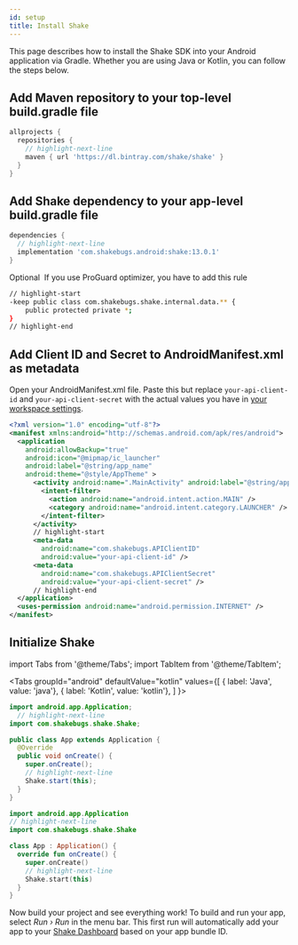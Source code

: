 ```yaml
---
id: setup
title: Install Shake
---
```

This page describes how to install the Shake SDK into your Android application via Gradle.
Whether you are using Java or Kotlin, you can follow the steps below.

## Add Maven repository to your top-level build.gradle file
```groovy title="build.gradle"
allprojects {
  repositories {
    // highlight-next-line
    maven { url 'https://dl.bintray.com/shake/shake' }
  }
}
```

## Add Shake dependency to your app-level build.gradle file
```groovy title="build.gradle"
dependencies {
  // highlight-next-line
  implementation 'com.shakebugs.android:shake:13.0.1'
}
```

<span class="tag-button yellow-tag-button">Optional</span>&nbsp;
If you use ProGuard optimizer, you have to add this rule

```bash title="proguard-rules.pro"
// highlight-start
-keep public class com.shakebugs.shake.internal.data.** {
    public protected private *;
}
// highlight-end
```

## Add Client ID and Secret to AndroidManifest.xml as metadata
Open your AndroidManifest.xml file. Paste this but replace `your-api-client-id` and
`your-api-client-secret` with the actual values you have in [your workspace settings](https://app.shakebugs.com/settings/workspace#general).

```xml title="AndroidManifest.xml"
<?xml version="1.0" encoding="utf-8"?>
<manifest xmlns:android="http://schemas.android.com/apk/res/android">
  <application
    android:allowBackup="true"
    android:icon="@mipmap/ic_launcher"
    android:label="@string/app_name"
    android:theme="@style/AppTheme" >
      <activity android:name=".MainActivity" android:label="@string/app_name" >
        <intent-filter>
          <action android:name="android.intent.action.MAIN" />
          <category android:name="android.intent.category.LAUNCHER" />
        </intent-filter>
      </activity>
      // highlight-start
      <meta-data
        android:name="com.shakebugs.APIClientID"
        android:value="your-api-client-id" />
      <meta-data
        android:name="com.shakebugs.APIClientSecret"
        android:value="your-api-client-secret" />
      // highlight-end
  </application>
  <uses-permission android:name="android.permission.INTERNET" />
</manifest>
```

## Initialize Shake
import Tabs from '@theme/Tabs';
import TabItem from '@theme/TabItem';

<Tabs
  groupId="android"
  defaultValue="kotlin"
  values={[
    { label: 'Java', value: 'java'},
    { label: 'Kotlin', value: 'kotlin'},
  ]
}>

<TabItem value="java">

```java title="App.java"
import android.app.Application;
  // highlight-next-line
import com.shakebugs.shake.Shake;

public class App extends Application {
  @Override
  public void onCreate() {
    super.onCreate();
    // highlight-next-line
    Shake.start(this);
  }
}
```

</TabItem>

<TabItem value="kotlin">

```kotlin title="App.kt"
import android.app.Application
// highlight-next-line
import com.shakebugs.shake.Shake

class App : Application() {
  override fun onCreate() {
    super.onCreate()
    // highlight-next-line
    Shake.start(this)
  }
}
```

</TabItem>
</Tabs>

Now build your project and see everything work! To build and run your
app, select *Run › Run* in the menu bar. This first run will automatically
add your app to your [Shake Dashboard](https://app.shakebugs.com/) based on your app bundle ID.
